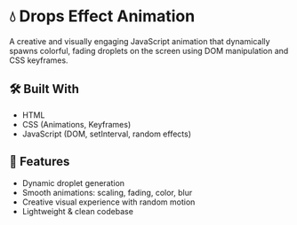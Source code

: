 # 💧 Drops Effect Animation

A creative and visually engaging JavaScript animation that dynamically spawns colorful, fading droplets on the screen using DOM manipulation and CSS keyframes.


## 🛠 Built With
- HTML
- CSS (Animations, Keyframes)
- JavaScript (DOM, setInterval, random effects)

## 📸 Features
- Dynamic droplet generation
- Smooth animations: scaling, fading, color, blur
- Creative visual experience with random motion
- Lightweight & clean codebase


